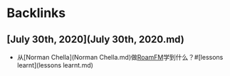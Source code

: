 
# Backlinks
## [July 30th, 2020](July 30th, 2020.md)
- 从[Norman Chella](Norman Chella.md)做[RoamFM](RoamFM.md)学到什么？#[lessons learnt](lessons learnt.md)

